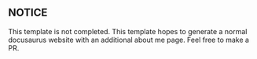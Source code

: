 ## NOTICE

This template is not completed. This template hopes to generate a normal docusaurus website with an additional about me page. Feel free to make a PR.
